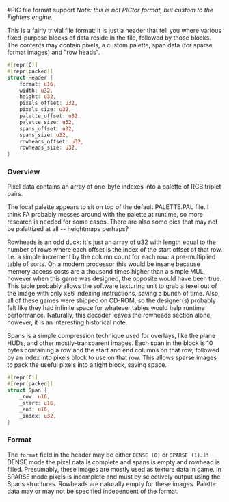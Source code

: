 #PIC file format support
*Note: this is not PICtor format, but custom to the Fighters engine.*

This is a fairly trivial file format: it is just a header that tell you where various fixed-purpose blocks
of data reside in the file, followed by those blocks. The contents may contain pixels, a custom palette,
span data (for sparse format images) and "row heads".

```rust
#[repr(C)]
#[repr(packed)]
struct Header {
    format: u16,
    width: u32,
    height: u32,
    pixels_offset: u32,
    pixels_size: u32,
    palette_offset: u32,
    palette_size: u32,
    spans_offset: u32,
    spans_size: u32,
    rowheads_offset: u32,
    rowheads_size: u32,
}
```

### Overview
Pixel data contains an array of one-byte indexes into a palette of RGB triplet pairs.
 
The local palette appears to sit on top of the default PALETTE.PAL file. I think FA probably messes around
with the palette at runtime, so more research is needed for some cases. There are also some pics that may
not be palattized at all -- heightmaps perhaps?

Rowheads is an odd duck: it's just an array of u32 with length equal to the number of rows where each offset
is the index of the start offset of that row. I.e. a simple increment by the column count for each
row: a pre-multiplied table of sorts. On a modern processor this would be insane because memory access costs
are a thousand times higher than a simple MUL, however when this game was designed, the opposite would have
been true. This table probably allows the software texturing unit to grab a texel out of the image with only
x86 indexing instructions, saving a bunch of time. Also, all of these games were shipped on CD-ROM, so the
designer(s) probably felt like they had infinite space for whatever tables would help runtime performance.
Naturally, this decoder leaves the rowheads section alone, however, it is an interesting historical note.

Spans is a simple compression technique used for overlays, like the plane HUDs, and other mostly-transparent
images. Each span in the block is 10 bytes containing a row and the start and end columns on that row,
followed by an index into pixels block to use on that row. This allows sparse images to pack the useful pixels
into a tight block, saving space.

```rust
#[repr(C)]
#[repr(packed)]
struct Span {
    _row: u16,
    _start: u16,
    _end: u16,
    _index: u32,
}
```

### Format
The `format` field in the header may be either `DENSE (0)` or `SPARSE (1)`. In DENSE mode the pixel data is
complete and spans is empty and rowhead is filled. Presumably, these images are mostly used as texture data
in game. In SPARSE mode pixels is incomplete and must by selectively output using the Spans structures.
Rowheads are naturally empty for these images. Palette data may or may not be specified independent of the
format.
